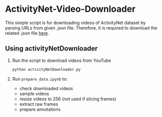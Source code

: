 # ActivityNet-Video-Downloader

This simple script is for downloading videos of ActivityNet dataset by parsing URLs from given .json file. Therefore, it is required to download the related .json file [here](http://activity-net.org/download.html).

## Using activityNetDownloader

1. Run the script to download videos from YouTube
	``` bash
	python activityNetDownloader.py
	```

2. Run `prepare_data.ipynb` to:
   * check downloaded videos
   * sample videos 
   * resize videos to 256 (not used if slicing frames)
   * extract raw frames
   * prepare annotations


